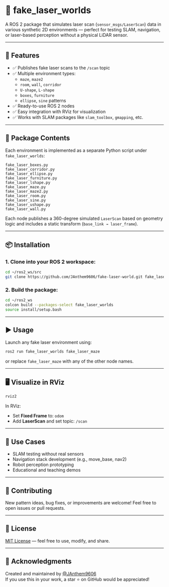 # 🧪 fake_laser_worlds

A ROS 2 package that simulates laser scan (`sensor_msgs/LaserScan`) data in various synthetic 2D environments — perfect for testing SLAM, navigation, or laser-based perception without a physical LiDAR sensor.

---

## 🚀 Features

- ✅ Publishes fake laser scans to the `/scan` topic
- ✅ Multiple environment types:
  - `maze`, `maze2`
  - `room`, `wall`, `corridor`
  - `U-shape`, `L-shape`
  - `boxes`, `furniture`
  - `ellipse`, `sine` patterns
- ✅ Ready-to-use ROS 2 nodes
- ✅ Easy integration with RViz for visualization
- ✅ Works with SLAM packages like `slam_toolbox`, `gmapping`, etc.

---

## 📁 Package Contents

Each environment is implemented as a separate Python script under `fake_laser_worlds`:

```
fake_laser_boxes.py
fake_laser_corridor.py
fake_laser_ellipse.py
fake_laser_furniture.py
fake_laser_lshape.py
fake_laser_maze.py
fake_laser_maze2.py
fake_laser_room.py
fake_laser_sine.py
fake_laser_ushape.py
fake_laser_wall.py
```

Each node publishes a 360-degree simulated `LaserScan` based on geometry logic and includes a static transform (`base_link → laser_frame`).

---

## 📦 Installation

### 1. Clone into your ROS 2 workspace:

```bash
cd ~/ros2_ws/src
git clone https://github.com/JAnthem9606/fake-laser-world.git fake_laser_worlds
```

### 2. Build the package:

```bash
cd ~/ros2_ws
colcon build --packages-select fake_laser_worlds
source install/setup.bash
```

---

## ▶️ Usage

Launch any fake laser environment using:

```bash
ros2 run fake_laser_worlds fake_laser_maze
```

or replace `fake_laser_maze` with any of the other node names.

---

## 🖥️ Visualize in RViz

```bash
rviz2
```

In RViz:
- Set **Fixed Frame** to: `odom`
- Add **LaserScan** and set topic: `/scan`

---

## 🧰 Use Cases

- SLAM testing without real sensors
- Navigation stack development (e.g., move_base, nav2)
- Robot perception prototyping
- Educational and teaching demos

---

## 🤝 Contributing

New pattern ideas, bug fixes, or improvements are welcome! Feel free to open issues or pull requests.

---

## 📄 License

[MIT License](LICENSE) — feel free to use, modify, and share.

---

## 🙌 Acknowledgments

Created and maintained by [@JAnthem9606](https://github.com/JAnthem9606)  
If you use this in your work, a star ⭐ on GitHub would be appreciated!
